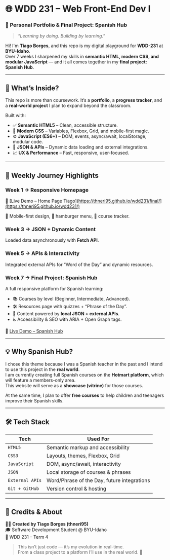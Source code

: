 # 🌐 WDD 231 – Web Front-End Dev I  
### 🚀 Personal Portfolio & Final Project: Spanish Hub  
> *“Learning by doing. Building by learning.”*

Hi! I'm **Tiago Borges**, and this repo is my digital playground for **WDD-231** at **BYU-Idaho**.  
Over 7 weeks I sharpened my skills in **semantic HTML, modern CSS, and modular JavaScript** — and it all comes together in my **final project: Spanish Hub**.  

---

## 🎯 What’s Inside?
This repo is more than coursework. It’s a **portfolio**, a **progress tracker**, and a **real-world project** I plan to expand beyond the classroom.

Built with:
- ✅ **Semantic HTML5** – Clean, accessible structure.  
- 🎨 **Modern CSS** – Variables, Flexbox, Grid, and mobile-first magic.  
- ⚙️ **JavaScript (ES6+)** – DOM, events, async/await, localStorage, modular code.  
- 📡 **JSON & APIs** – Dynamic data loading and external integrations.  
- 📈 **UX & Performance** – Fast, responsive, user-focused.  

---

## 🧭 Weekly Journey Highlights

### Week 1 → Responsive Homepage  
🔗 [Live Demo – Home Page Tiago](https://thneri95.github.io/wdd231/final/](https://thneri95.github.io/wdd231/)

📱 Mobile-first design, 🍔 hamburger menu, 🧭 course tracker.  

### Week 3 → JSON + Dynamic Content  
Loaded data asynchronously with **Fetch API**.  

### Week 5 → APIs & Interactivity  
Integrated external APIs for “Word of the Day” and dynamic resources.  

### Week 7 → Final Project: **Spanish Hub**  
A full responsive platform for Spanish learning:  
- 📚 Courses by level (Beginner, Intermediate, Advanced).  
- 🛠 Resources page with quizzes + “Phrase of the Day”.  
- 📡 Content powered by **local JSON + external APIs**.  
- ♿ Accessibility & SEO with ARIA + Open Graph tags.  

🔗 [Live Demo – Spanish Hub](https://thneri95.github.io/wdd231/final/)  

---

## 💡 Why Spanish Hub?  

I chose this theme because I was a Spanish teacher in the past and I intend to use this project in the **real world**.  
I am currently creating full Spanish courses on the **Hotmart platform**, which will feature a members-only area.  
This website will serve as a **showcase (vitrine)** for those courses.  

At the same time, I plan to offer **free courses** to help children and teenagers improve their Spanish skills.  

---

## 🛠️ Tech Stack

| Tech            | Used For                                  |
|-----------------|--------------------------------------------|
| `HTML5`         | Semantic markup and accessibility          |
| `CSS3`          | Layouts, themes, Flexbox, Grid             |
| `JavaScript`    | DOM, async/await, interactivity            |
| `JSON`          | Local storage of courses & phrases         |
| `External APIs` | Word/Phrase of the Day, future integrations|
| `Git + GitHub`  | Version control & hosting                  |

---

## 🙌 Credits & About

👨‍💻 **Created by Tiago Borges (thneri95)**  
🎓 Software Development Student @ BYU-Idaho  
📅 WDD 231 – Term 4  

> This isn’t just code — it’s my evolution in real-time.  
> From a class project to a platform I’ll use in the real world. 🚀
